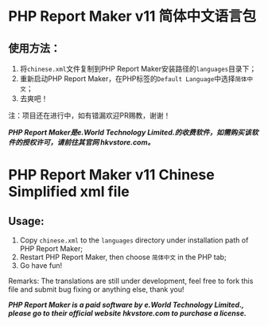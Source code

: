 # PHP Report Maker v11 简体中文语言包

## 使用方法：
1. 将`chinese.xml`文件复制到PHP Report Maker安装路径的`languages`目录下；
2. 重新启动PHP Report Maker，在PHP标签的`Default Language`中选择`简体中文`；
3. 去爽吧！

注：项目还在进行中，如有错漏欢迎PR赐教，谢谢！

***PHP Report Maker是e.World Technology Limited.的收费软件，如需购买该软件的授权许可，请前往其官网 hkvstore.com。***

# PHP Report Maker v11 Chinese Simplified xml file

## Usage:
1. Copy `chinese.xml` to the `languages` directory under installation path of PHP Report Maker;
2. Restart PHP Report Maker, then choose `简体中文` in the PHP tab;
3. Go have fun!

Remarks: The translations are still under development, feel free to fork this file and submit bug fixing or anything else, thank you!

***PHP Report Maker is a paid software by e.World Technology Limited., please go to their official website hkvstore.com to purchase a license.***
